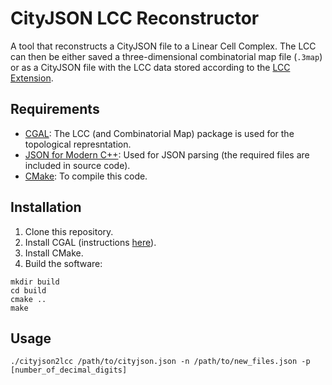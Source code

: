 # CityJSON LCC Reconstructor

A tool that reconstructs a CityJSON file to a Linear Cell Complex. The LCC can then be either saved a three-dimensional combinatorial map file (`.3map`) or as a CityJSON file with the LCC data stored according to the [LCC Extension](https://github.com/tudelft3d/cityjson-lcc-extension).

## Requirements

* [CGAL](https://www.cgal.org/): The LCC (and Combinatorial Map) package is used for the topological represntation.
* [JSON for Modern C++](https://github.com/nlohmann/json): Used for JSON parsing (the required files are included in source code).
* [CMake](https://cmake.org/): To compile this code.

## Installation

1. Clone this repository.
2. Install CGAL (instructions [here](https://doc.cgal.org/latest/Manual/installation.html)).
3. Install CMake.
4. Build the software:
```
mkdir build
cd build
cmake ..
make
```

## Usage

```
./cityjson2lcc /path/to/cityjson.json -n /path/to/new_files.json -p [number_of_decimal_digits]
```